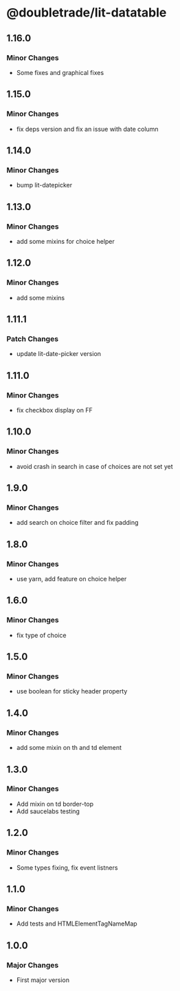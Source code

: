 # @doubletrade/lit-datatable

## 1.16.0

### Minor Changes

- Some fixes and graphical fixes

## 1.15.0

### Minor Changes

- fix deps version and fix an issue with date column

## 1.14.0

### Minor Changes

- bump lit-datepicker

## 1.13.0

### Minor Changes

- add some mixins for choice helper

## 1.12.0

### Minor Changes

- add some mixins

## 1.11.1

### Patch Changes

- update lit-date-picker version

## 1.11.0

### Minor Changes

- fix checkbox display on FF

## 1.10.0

### Minor Changes

- avoid crash in search in case of choices are not set yet

## 1.9.0

### Minor Changes

- add search on choice filter and fix padding

## 1.8.0

### Minor Changes

- use yarn, add feature on choice helper

## 1.6.0

### Minor Changes

- fix type of choice

## 1.5.0

### Minor Changes

- use boolean for sticky header property

## 1.4.0

### Minor Changes

- add some mixin on th and td element

## 1.3.0

### Minor Changes

- Add mixin on td border-top
- Add saucelabs testing

## 1.2.0

### Minor Changes

- Some types fixing, fix event listners

## 1.1.0

### Minor Changes

- Add tests and HTMLElementTagNameMap

## 1.0.0

### Major Changes

- First major version
